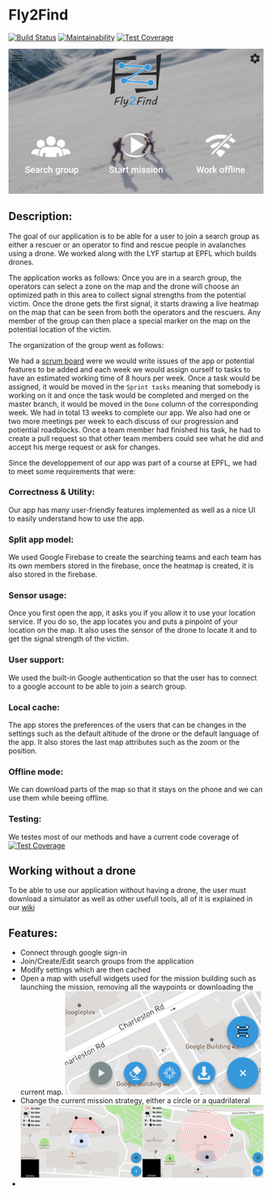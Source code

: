 # Fly2Find

[![Build Status](https://api.cirrus-ci.com/github/Ph0tonic/SDP_Projet.svg)](https://cirrus-ci.com/github/Ph0tonic/SDP_Projet)
[![Maintainability](https://api.codeclimate.com/v1/badges/198be56409634587df0f/maintainability)](https://codeclimate.com/github/Ph0tonic/SDP_Projet/maintainability)
[![Test Coverage](https://api.codeclimate.com/v1/badges/198be56409634587df0f/test_coverage)](https://codeclimate.com/github/Ph0tonic/SDP_Projet/test_coverage)

![mainMenu](images/Menu.PNG)

## Description:

The goal of our application is to be able for a user to join a search group as either a rescuer or an operator to find and rescue people in avalanches using a drone. We worked along with the LYF startup at EPFL which builds drones.

The application works as follows: Once you are in a search group, the operators can select a zone on the map and the drone will choose an optimized path in this area to collect signal strengths from the potential victim. Once the drone gets the first signal, it starts drawing a live heatmap on the map that can be seen from both the operators and the rescuers. Any member of the group can then place a special marker on the map on the potential location of the victim.


The organization of the group went as follows:

We had a [scrum board](https://github.com/Ph0tonic/SDP_Projet/projects/1) were we would write issues of the app or potential features to be added and each week we would assign ourself to tasks to have an estimated working time of 8 hours per week. Once a task would be assigned, it would be moved in the `Sprint tasks` meaning that somebody is working on it and once the task would be completed and merged on the master branch, it would be moved in the `Done` column of the corresponding week. We had in total 13 weeks to complete our app. We also had one or two more meetings per week to each discuss of our progression and potiential roadblocks.
Once a team member had finished his task, he had to create a pull request so that other team members could see what he did and accept his merge request or ask for changes.

Since the developpement of our app was part of a course at EPFL, we had to meet some requirements that were:

### Correctness & Utility:
Our app has many user-friendly features implemented as well as a nice UI to easily understand how to use the app.

### Split app model: 
We used Google Firebase to create the searching teams and each team has its own members stored in the firebase, once the heatmap is created, it is also stored in the firebase.

### Sensor usage:
Once you first open the app, it asks you if you allow it to use your location service. If you do so, the app locates you and puts a pinpoint of your location on the map. It also uses the sensor of the drone to locate it and to get the signal strength of the victim.

### User support:
We used the built-in Google authentication so that the user has to connect to a google account to be able to join a search group.

### Local cache:
The app stores the preferences of the users that can be changes in the settings such as the default altitude of the drone or the default language of the app.
It also stores the last map attributes such as the zoom or the position.

### Offline mode: 
We can download parts of the map so that it stays on the phone and we can use them while beeing offline.

### Testing:
We testes most of our methods and have a current code coverage of [![Test Coverage](https://api.codeclimate.com/v1/badges/198be56409634587df0f/test_coverage)](https://codeclimate.com/github/Ph0tonic/SDP_Projet/test_coverage)

## Working without a drone
To be  able to use our application without having a drone, the user must download a simulator as well as other usefull tools, all of it is explained in our [wiki](https://github.com/Ph0tonic/SDP_Projet/wiki)

## Features:
* Connect through google sign-in
* Join/Create/Edit search groups from the application
* Modify settings which are then cached
* Open a map with usefull widgets used for the mission building such as launching the mission, removing all the waypoints or downloading the current map.
![widgets](images/MapWithWidgets.PNG)
* Change the current mission strategy, either a circle or a quadrilateral
![strategycircle](images/strategies.PNG)
* 
